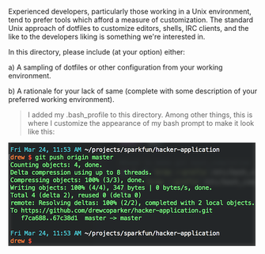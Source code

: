 Experienced developers, particularly those working in a Unix environment, tend to prefer
tools which afford a measure of customization. The standard Unix approach of dotfiles to
customize editors, shells, IRC clients, and the like to the developers liking is something
we're interested in.

In this directory, please include (at your option) either:

  a) A sampling of dotfiles or other configuration from your working environment.

  b) A rationale for your lack of same (complete with some description of your
     preferred working environment).


>I added my .bash_profile to this directory. Among other things, this is where
I customize the appearance of my bash prompt to make it look like this:

![My terminal](./terminal.png?raw=true "Terminal prompt customizations")
